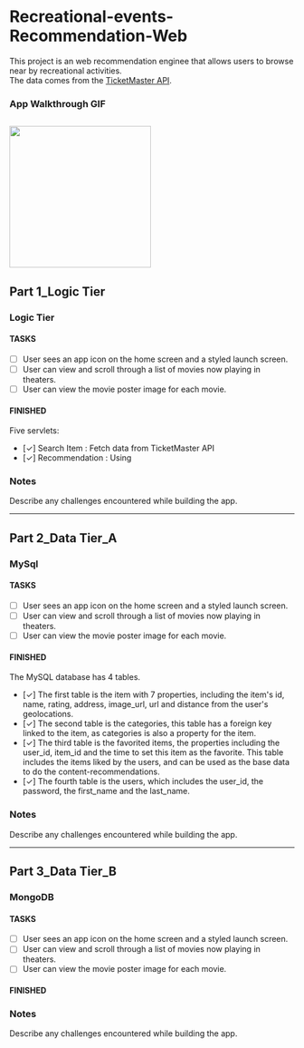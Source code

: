 # Recreational-events-Recommendation-Web

This project is an web recommendation enginee that allows users to browse near by recreational activities.  
The data comes from the [TicketMaster API](https://developer.ticketmaster.com/).


### App Walkthrough GIF
<img src="http://g.recordit.co/o8pMni5EJo.gif" width=250><br>
---

## Part 1_Logic Tier

### Logic Tier

#### TASKS 
- [ ] User sees an app icon on the home screen and a styled launch screen.
- [ ] User can view and scroll through a list of movies now playing in theaters.
- [ ] User can view the movie poster image for each movie.

#### FINISHED
Five servlets:
- [✓] Search Item : Fetch data from TicketMaster API  
- [✓] Recommendation : Using 


### Notes
Describe any challenges encountered while building the app.

---

## Part 2_Data Tier_A

### MySql

#### TASKS 
- [ ] User sees an app icon on the home screen and a styled launch screen.
- [ ] User can view and scroll through a list of movies now playing in theaters.
- [ ] User can view the movie poster image for each movie.

#### FINISHED
The MySQL database has 4 tables.   
- [✓] The first table is the item with 7 properties, including the item's id, name, rating, address, image_url, url and distance from the user's geolocations.   
- [✓] The second table is the categories, this table has a foreign key linked to the item, as categories is also a property for the item.  
- [✓] The third table is the favorited items, the properties including the user_id, item_id and the time to set this item as the favorite. This table includes the items liked by the users, and can be used as the base data to do the content-recommendations.   
- [✓] The fourth table is the users, which includes the user_id, the password, the first_name and the last_name.

### Notes
Describe any challenges encountered while building the app.

---

## Part 3_Data Tier_B

### MongoDB

#### TASKS 
- [ ] User sees an app icon on the home screen and a styled launch screen.
- [ ] User can view and scroll through a list of movies now playing in theaters.
- [ ] User can view the movie poster image for each movie.

#### FINISHED

### Notes
Describe any challenges encountered while building the app.
